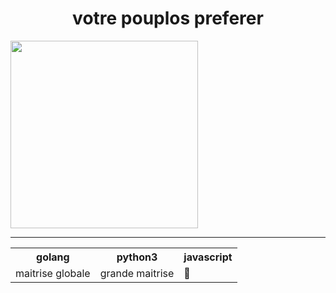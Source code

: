 <center><h1>votre pouplos preferer</h1></center> 
<img src="https://i.pinimg.com/originals/44/f3/4f/44f34f5b06c1fb32a4c3925991854640.gif" width=300>
<hr>
 <table>
  <tr>
    <th>golang</th>
    <th>python3</th>
    <th>javascript</th>
    
  </tr>
  <tr>
    <td>maitrise globale</td>
    <td>grande maitrise</td>
    <td>💩</td>
  </tr>
</table> 
